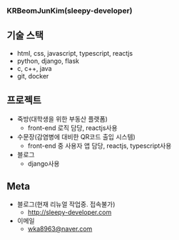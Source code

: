 ### KRBeomJunKim(sleepy-developer)

## 기술 스택

* html, css, javascript, typescript, reactjs
* python, django, flask
* c, c++, java
* git, docker

## 프로젝트

* 죽방(대학생을 위한 부동산 플랫폼)
  * front-end 로직 담당, reactjs사용
* 수문장(감염병에 대비한 QR코드 출입 시스템)
  * front-end 중 사용자 앱 담당, reactjs, typescript사용
* 블로그
  * django사용
  
## Meta

* 블로그(현재 리뉴얼 작업중. 접속불가)
  * <http://sleepy-developer.com>
* 이메일
  * wka8963@naver.com
